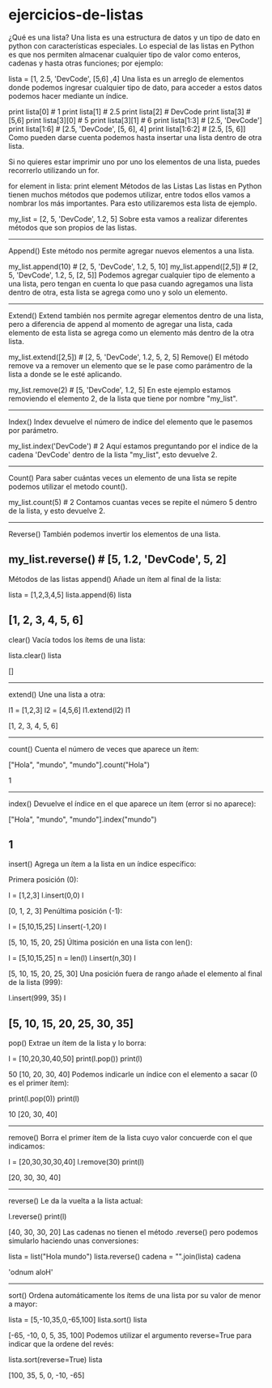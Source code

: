 # ejercicios-de-listas

¿Qué es una lista?
Una lista es una estructura de datos y un tipo de dato en python con características especiales. Lo especial de las listas en Python es que nos permiten almacenar cualquier tipo de valor como enteros, cadenas y hasta otras funciones; por ejemplo:

lista = [1, 2.5, 'DevCode', [5,6] ,4]
Una lista es un arreglo de elementos donde podemos ingresar cualquier tipo de dato, para acceder a estos datos podemos hacer mediante un índice.

print lista[0] # 1
print lista[1] # 2.5
print lista[2] # DevCode
print lista[3] # [5,6]
print lista[3][0] # 5
print lista[3][1] # 6
print lista[1:3] # [2.5, 'DevCode']
print lista[1:6] # [2.5, 'DevCode', [5, 6], 4]
print lista[1:6:2] # [2.5, [5, 6]]
Como pueden darse cuenta podemos hasta insertar una lista dentro de otra lista.

Si no quieres estar imprimir uno por uno los elementos de una lista, puedes recorrerlo utilizando un for.

for element in lista:
    print element
Métodos de las Listas
Las listas en Python  tienen muchos métodos que podemos utilizar, entre todos ellos vamos a nombrar los más importantes. Para esto utilizaremos esta lista de ejemplo.

my_list = [2, 5, 'DevCode', 1.2, 5]
Sobre esta vamos a realizar diferentes métodos que son propios de las listas.

------------------------------------------------------------------------------------------
Append()
Este método nos permite agregar nuevos elementos a una lista.

my_list.append(10) # [2, 5, 'DevCode', 1.2, 5, 10]
my_list.append([2,5]) # [2, 5, 'DevCode', 1.2, 5, [2, 5]]
Podemos agregar cualquier tipo de elemento a una lista, pero tengan en cuenta lo que pasa cuando agregamos una lista dentro de otra, esta lista se agrega como uno y solo un elemento.

---------------------------------------------------------------------------------------------
Extend()
Extend también nos permite agregar elementos dentro de una lista, pero a diferencia de append al momento de agregar una lista, cada elemento de esta lista se agrega como un elemento más dentro de la otra lista.

my_list.extend([2,5]) # [2, 5, 'DevCode', 1.2, 5, 2, 5]
Remove()
El método remove va a remover un elemento que se le pase como parámentro de la lista a donde se le esté aplicando.

my_list.remove(2) # [5, 'DevCode', 1.2, 5]
En este ejemplo estamos removiendo el elemento 2, de la lista que tiene por nombre "my_list".

-----------------------------------------------------------------------------------------------
Index()
Index devuelve el número de indice del elemento que le pasemos por parámetro.

my_list.index('DevCode') # 2
Aquí estamos preguntando por el indice de la cadena 'DevCode' dentro de la lista "my_list", esto devuelve 2.

-----------------------------------------------------------------------------------------------
Count()
Para saber cuántas veces un elemento de una lista se repite podemos utilizar el metodo count().

my_list.count(5) # 2
Contamos cuantas veces se repite el número 5 dentro de la lista, y esto devuelve 2.

----------------------------------------------------------------------------------------------
Reverse()
También podemos invertir los elementos  de una lista.

my_list.reverse() # [5, 1.2, 'DevCode', 5, 2]
------------------------------------------------------------------------------
Métodos de las listas
append()
Añade un ítem al final de la lista:


lista = [1,2,3,4,5]
lista.append(6)
lista

[1, 2, 3, 4, 5, 6]
------------------------------------------------------------------------------
clear()
Vacía todos los ítems de una lista:


lista.clear()
lista

[]

------------------------------------------------------------------------------
extend()
Une una lista a otra:


l1 = [1,2,3]
l2 = [4,5,6]
l1.extend(l2)
l1

[1, 2, 3, 4, 5, 6]

------------------------------------------------------------------------------
count()
Cuenta el número de veces que aparece un ítem:


["Hola", "mundo", "mundo"].count("Hola")

1

------------------------------------------------------------------------------
index()
Devuelve el índice en el que aparece un ítem (error si no aparece):


["Hola", "mundo", "mundo"].index("mundo")

1
------------------------------------------------------------------------------
insert()
Agrega un ítem a la lista en un índice específico:

Primera posición (0):


l = [1,2,3]
l.insert(0,0)
l

[0, 1, 2, 3]
Penúltima posición (-1):


l = [5,10,15,25]
l.insert(-1,20) 
l

[5, 10, 15, 20, 25]
Última posición en una lista con len():


l = [5,10,15,25]
n = len(l)
l.insert(n,30)
l

[5, 10, 15, 20, 25, 30]
Una posición fuera de rango añade el elemento al final de la lista (999):


l.insert(999, 35)
l

[5, 10, 15, 20, 25, 30, 35]
------------------------------------------------------------------------------
pop()
Extrae un ítem de la lista y lo borra:


l = [10,20,30,40,50]
print(l.pop())
print(l)

50
[10, 20, 30, 40]
Podemos indicarle un índice con el elemento a sacar (0 es el primer ítem):


print(l.pop(0))
print(l)

10
[20, 30, 40]

------------------------------------------------------------------------------
remove()
Borra el primer ítem de la lista cuyo valor concuerde con el que indicamos:


l = [20,30,30,30,40]
l.remove(30)
print(l)

[20, 30, 30, 40]

------------------------------------------------------------------------------
reverse()
Le da la vuelta a la lista actual:


l.reverse()
print(l)

[40, 30, 30, 20]
Las cadenas no tienen el método .reverse() pero podemos simularlo haciendo unas conversiones:


lista = list("Hola mundo")
lista.reverse()
cadena = "".join(lista)
cadena    

'odnum aloH'

------------------------------------------------------------------------------
sort()
Ordena automáticamente los ítems de una lista por su valor de menor a mayor:


lista = [5,-10,35,0,-65,100]
lista.sort()
lista

[-65, -10, 0, 5, 35, 100]
Podemos utilizar el argumento reverse=True para indicar que la ordene del revés:


lista.sort(reverse=True)
lista

[100, 35, 5, 0, -10, -65]
